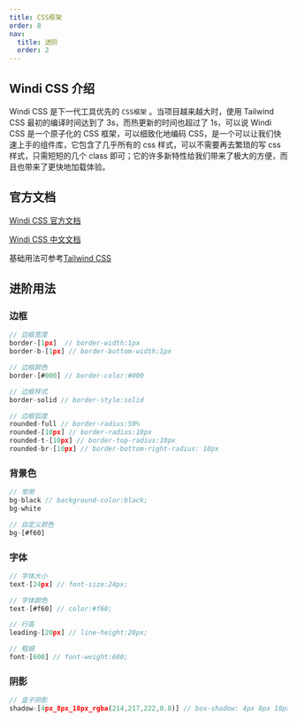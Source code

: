 ```yaml
---
title: CSS框架
order: 8
nav:
  title: 进阶
  order: 2
---
```


## Windi CSS 介绍

Windi CSS 是下一代工具优先的 `CSS框架` 。当项目越来越大时，使用 Tailwind CSS 最初的编译时间达到了 3s，而热更新的时间也超过了 1s，可以说 Windi CSS 是一个原子化的 CSS 框架，可以细致化地编码 CSS，是一个可以让我们快速上手的组件库，它包含了几乎所有的 css 样式，可以不需要再去繁琐的写 css 样式，只需短短的几个 class 即可；它的许多新特性给我们带来了极大的方便，而且也带来了更快地加载体验。

## 官方文档

<a href="https://windicss.org/" target="_blank">Windi CSS 官方文档</a>

<a href="https://cn.windicss.org/" target="_blank">Windi CSS 中文文档</a>

基础用法可参考<a href="https://www.tailwindcss.cn/" target="_blank">Tailwind CSS</a>

## 进阶用法

### 边框

```js
// 边框宽度
border-[1px]  // border-width:1px
border-b-[1px] // border-bottom-width:1px

// 边框颜色
border-[#000] // border-color:#000

// 边框样式
border-solid // border-style:solid

// 边框弧度
rounded-full // border-radius:50%
rounded-[10px] // border-radius:10px
rounded-t-[10px] // border-top-radius:10px
rounded-br-[10px] // border-bottom-right-radius: 10px
```

### 背景色

```js
// 常用
bg-black // background-color:black;
bg-white

// 自定义颜色
bg-[#f60]
```

### 字体

```js
// 字体大小
text-[24px] // font-size:24px;

// 字体颜色
text-[#f60] // color:#f60;

// 行高
leading-[20px] // line-height:20px;

// 粗细
font-[600] // font-weight:600;
```

### 阴影

```js
// 盒子阴影
shadow-[4px_8px_10px_rgba(214,217,222,0.8)] // box-shadow: 4px 8px 10px rgba(214,217,222,0.8)
```
